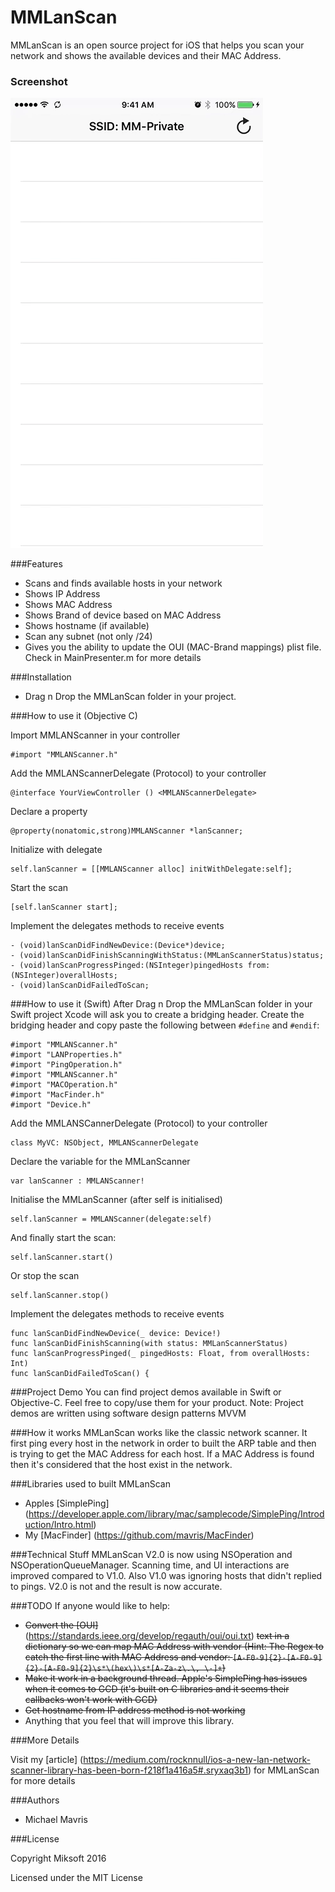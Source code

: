 
MMLanScan
======

MMLanScan is an open source project for iOS that helps you scan your network and shows the available devices and their MAC Address.

### Screenshot
![image](LanScan.gif)

###Features
+ Scans and finds available hosts in your network
+ Shows IP Address
+ Shows MAC Address
+ Shows Brand of device based on MAC Address
+ Shows hostname (if available)
+ Scan any subnet (not only /24)
+ Gives you the ability to update the OUI (MAC-Brand mappings) plist file. Check in MainPresenter.m for more details

###Installation
- Drag n Drop the MMLanScan folder in your project.

###How to use it (Objective C)

Import MMLANScanner in your controller
```
#import "MMLANScanner.h"
```

Add the MMLANScannerDelegate (Protocol) to your controller
```
@interface YourViewController () <MMLANScannerDelegate>
```

Declare a property
```
@property(nonatomic,strong)MMLANScanner *lanScanner;
```

Initialize with delegate
```
self.lanScanner = [[MMLANScanner alloc] initWithDelegate:self];
```

Start the scan
```
[self.lanScanner start];
```

Implement the delegates methods to receive events
```
- (void)lanScanDidFindNewDevice:(Device*)device;
- (void)lanScanDidFinishScanningWithStatus:(MMLanScannerStatus)status;
- (void)lanScanProgressPinged:(NSInteger)pingedHosts from:(NSInteger)overallHosts;
- (void)lanScanDidFailedToScan;
```

###How to use it (Swift)
After Drag n Drop the MMLanScan folder in your Swift project Xcode will ask you to create a bridging header. Create the bridging header and copy paste the following between `#define` and `#endif`:
```
#import "MMLANScanner.h"
#import "LANProperties.h"
#import "PingOperation.h"
#import "MMLANScanner.h"
#import "MACOperation.h"
#import "MacFinder.h"
#import "Device.h"
```
Add the MMLANSCannerDelegate (Protocol) to your controller
```
class MyVC: NSObject, MMLANScannerDelegate 
```

Declare the variable for the MMLanScanner
```
var lanScanner : MMLANScanner!
```

Initialise the MMLanScanner (after self is initialised)
```
self.lanScanner = MMLANScanner(delegate:self)
```

And finally start the scan:
```
self.lanScanner.start()
```

Or stop the scan
```
self.lanScanner.stop()
```

Implement the delegates methods to receive events
```
func lanScanDidFindNewDevice(_ device: Device!)
func lanScanDidFinishScanning(with status: MMLanScannerStatus)
func lanScanProgressPinged(_ pingedHosts: Float, from overallHosts: Int)
func lanScanDidFailedToScan() {
```

###Project Demo
You can find project demos available in Swift or Objective-C. Feel free to copy/use them for your product.
Note: Project demos are written using software design patterns MVVM

###How it works
MMLanScan works like the classic network scanner. It first ping every host in the network in order to built the ARP table and then is trying to get the MAC Address for each host. If a MAC Address is found then it's considered that the host exist in the network.

###Libraries used to built MMLanScan
- Apples [SimplePing] (https://developer.apple.com/library/mac/samplecode/SimplePing/Introduction/Intro.html) 
- My [MacFinder] (https://github.com/mavris/MacFinder)

###Technical Stuff
MMLanScan V2.0 is now using NSOperation and NSOperationQueueManager. Scanning time, and UI interactions are improved compared to V1.0. Also V1.0 was ignoring hosts that didn't replied to pings. V2.0 is not and the result is now accurate.

###TODO
If anyone would like to help:
- ~~Convert the [OUI]~~ (https://standards.ieee.org/develop/regauth/oui/oui.txt) ~~text in a dictionary so we can map MAC Address with vendor (Hint: The Regex to catch the first line with MAC Address and vendor: ```[A-F0-9]{2}-[A-F0-9]{2}-[A-F0-9]{2}\s*\(hex\)\s*[A-Za-z\.\, \-]+```)~~
- ~~Make it work in a background thread. Apple's SimplePing has issues when it comes to GCD (it's built on C libraries and it seems their callbacks won't work with GCD)~~
- ~~Get hostname from IP address method is not working~~
- Anything that you feel that will improve this library.

###More Details

Visit my [article] (https://medium.com/rocknnull/ios-a-new-lan-network-scanner-library-has-been-born-f218f1a416a5#.sryxaq3b1) for MMLanScan for more details

###Authors
* Michael Mavris

###License

Copyright Miksoft 2016

Licensed under the MIT License
